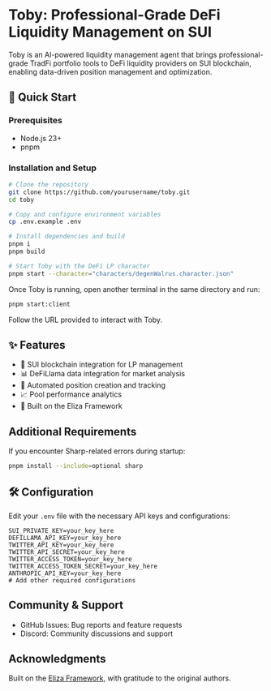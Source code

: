# Toby: Professional-Grade DeFi Liquidity Management on SUI

Toby is an AI-powered liquidity management agent that brings professional-grade TradFi portfolio tools to DeFi liquidity providers on SUI blockchain, enabling data-driven position management and optimization.

## 🚀 Quick Start

### Prerequisites
* Node.js 23+
* pnpm

### Installation and Setup

```bash
# Clone the repository
git clone https://github.com/yourusername/toby.git
cd toby

# Copy and configure environment variables
cp .env.example .env

# Install dependencies and build
pnpm i
pnpm build

# Start Toby with the DeFi LP character
pnpm start --character="characters/degenWalrus.character.json"
```

Once Toby is running, open another terminal in the same directory and run:
```bash
pnpm start:client
```

Follow the URL provided to interact with Toby.

## ✨ Features

* 🔗 SUI blockchain integration for LP management
* 📊 DeFiLlama data integration for market analysis
* 💼 Automated position creation and tracking
* 📈 Pool performance analytics
* 🤖 Built on the Eliza Framework

## Additional Requirements

If you encounter Sharp-related errors during startup:
```bash
pnpm install --include=optional sharp
```

## 🛠️ Configuration

Edit your `.env` file with the necessary API keys and configurations:
```env
SUI_PRIVATE_KEY=your_key_here
DEFILLAMA_API_KEY=your_key_here
TWITTER_API_KEY=your_key_here
TWITTER_API_SECRET=your_key_here
TWITTER_ACCESS_TOKEN=your_key_here
TWITTER_ACCESS_TOKEN_SECRET=your_key_here
ANTHROPIC_API_KEY=your_key_here
# Add other required configurations
```

## Community & Support

* GitHub Issues: Bug reports and feature requests
* Discord: Community discussions and support

## Acknowledgments

Built on the [Eliza Framework](https://github.com/elizaos/eliza), with gratitude to the original authors.